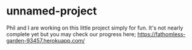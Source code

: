 # unnamed-project

Phil and I are working on this little project simply for fun. It's not nearly complete yet but you may check our progress here; https://fathomless-garden-93457.herokuapp.com/
